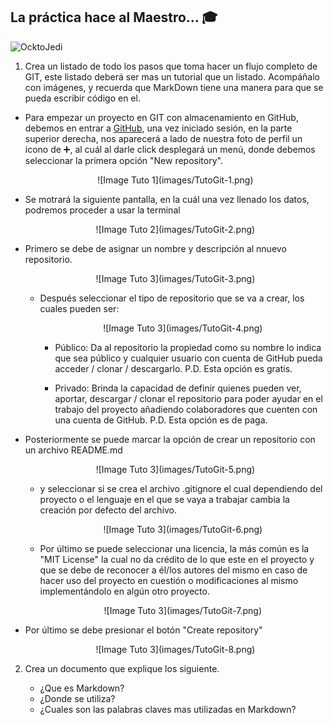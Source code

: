 ## La práctica hace al Maestro...  :mortar_board:

![OcktoJedi](https://s-media-cache-ak0.pinimg.com/originals/dc/ef/3a/dcef3abedf0e0761203aaeb85886a6f3.jpg)

1. Crea un listado de todo los pasos que toma hacer un flujo completo de GIT, este listado deberá ser mas un tutorial que un listado. Acompáñalo con imágenes, y recuerda que MarkDown tiene una manera para que se pueda escribir código en el.

  * Para empezar un proyecto en GIT con almacenamiento en GitHub, debemos en entrar a [GitHub](https://github.com/), una vez iniciado sesión, en la parte superior derecha, nos aparecerá a lado de nuestra foto de perfil un icono de :heavy_plus_sign:, al cuál al darle click desplegará un menú, donde debemos seleccionar la primera opción "New repository".

    <p align="center">
    ![Image Tuto 1](images/TutoGit-1.png)
    </p>

  * Se motrará la siguiente pantalla, en la cuál una vez llenado los datos, podremos proceder a usar la terminal

    <p align="center">
      ![Image Tuto 2](images/TutoGit-2.png)
    </p>

  * Primero se debe de asignar un nombre y descripción al nnuevo repositorio.

    <p align="center">
      ![Image Tuto 3](images/TutoGit-3.png)
    </p>

    * Después seleccionar el tipo de repositorio que se va a crear, los cuales pueden ser:

      <p align="center">
        ![Image Tuto 3](images/TutoGit-4.png)
      </p>

      * Público: Da al repositorio la propiedad como su nombre lo indica que sea público y cualquier usuario con cuenta de GitHub pueda acceder / clonar / descargarlo. P.D. Esta opción es gratis.

      * Privado: Brinda la capacidad de definir quienes pueden ver, aportar, descargar / clonar el repositorio para poder ayudar en el trabajo del proyecto añadiendo colaboradores que cuenten con una cuenta de GitHub. P.D. Esta opción es de paga.

  * Posteriormente se puede marcar la opción de crear un repositorio con un archivo README.md

    <p align="center">
      ![Image Tuto 3](images/TutoGit-5.png)
    </p>

    * y seleccionar si se crea el archivo .gitignore el cual dependiendo del proyecto o el lenguaje en el que se vaya a trabajar cambia la creación por defecto del archivo.

      <p align="center">
        ![Image Tuto 3](images/TutoGit-6.png)
      </p>

    * Por último se puede seleccionar una licencia, la más común es la "MIT License" la cual no da crédito de lo que este en el proyecto y que se debe de reconocer a él/los autores del mismo en caso de hacer uso del proyecto en cuestión o modificaciones al mismo implementándolo en algún otro proyecto.

      <p align="center">
        ![Image Tuto 3](images/TutoGit-7.png)
      </p>

  * Por último se debe presionar el botón "Create repository"

    <p align="center">
      ![Image Tuto 3](images/TutoGit-8.png)
    </p>

 2. Crea un documento que explique los siguiente.

    - ¿Que es Markdown?
    - ¿Donde se utiliza?
    - ¿Cuales son las palabras claves mas utilizadas en Markdown?
